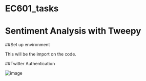 # EC601_tasks
Sentiment Analysis with Tweepy
========
##Set up environment

This will be the import on the code.

##Twitter Authentication

![image](​ ​https://github.com/lexsaints/powershell/blob/master/IMG/ps2.png​​)

